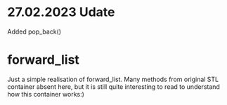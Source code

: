 # 27.02.2023 Udate
Added pop_back()

# forward_list
Just a simple realisation of forward_list. Many methods from original STL container absent here, but it is still quite interesting to read to understand how this container works:)

